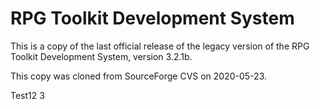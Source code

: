 # RPG Toolkit Development System

This is a copy of the last official release of the legacy version of the RPG Toolkit Development System, version 3.2.1b.

This copy was cloned from SourceForge CVS on 2020-05-23.


Test12
3
